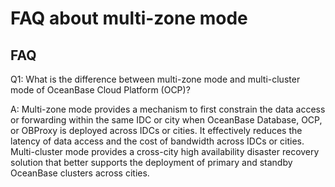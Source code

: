 FAQ about multi-zone mode
==============================================

FAQ
------------------------

Q1: What is the difference between multi-zone mode and multi-cluster mode of OceanBase Cloud Platform (OCP)?

A: Multi-zone mode provides a mechanism to first constrain the data access or forwarding within the same IDC or city when OceanBase Database, OCP, or OBProxy is deployed across IDCs or cities. It effectively reduces the latency of data access and the cost of bandwidth across IDCs or cities.
Multi-cluster mode provides a cross-city high availability disaster recovery solution that better supports the deployment of primary and standby OceanBase clusters across cities.
